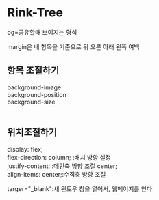# Rink-Tree


og=공유할때 보여지는 형식


margin은 내 항목을 기준으로 위 오른 아래 왼쪽 여백


## 항목 조절하기 
background-image <br/>
background-position <br/>
background-size <br/>
<br/>


## 위치조절하기
display: flex; <br/>
flex-direction: column; :배치 방향 설정 <br/>
justify-content: :메인축 방향 조절 center; <br/>
align-items: center;:수직축 방향 조절 <br/>


targer="_blank":새 윈도우 창을 열어서, 웹페이지를 연다

